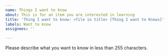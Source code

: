 ```yaml
---
name: Things I want to know
about: This is for an item you are interested in learning
title: 'Thing I want to know: <file in title> [Thing I want to Knows]'
labels: Want to know
assignees: ''

---
```


Please describe what you want to know in less than 255 characters.
